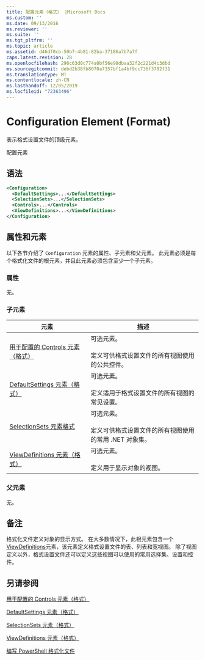 ```yaml
---
title: 配置元素（格式） |Microsoft Docs
ms.custom: ''
ms.date: 09/13/2016
ms.reviewer: ''
ms.suite: ''
ms.tgt_pltfrm: ''
ms.topic: article
ms.assetid: d46df0cb-50b7-4b81-82ba-37186a7b7a7f
caps.latest.revision: 28
ms.openlocfilehash: 296c63d0c774a0bf56e90dbaa32f2c221d4c3dbd
ms.sourcegitcommit: debd2b38fb8070a7357bf1a4bf9cc736f3702f31
ms.translationtype: MT
ms.contentlocale: zh-CN
ms.lasthandoff: 12/05/2019
ms.locfileid: "72363496"
---
```

# <a name="configuration-element-format"></a>Configuration Element (Format)

表示格式设置文件的顶级元素。

配置元素

## <a name="syntax"></a>语法

```xml
<Configuration>
  <DefaultSettings>...</DefaultSettings>
  <SelectionSets>...</SelectionSets>
  <Controls>...</Controls>
  <ViewDefinitions>...</ViewDefinitions>
</Configuration>

```

## <a name="attributes-and-elements"></a>属性和元素

以下各节介绍了 `Configuration` 元素的属性、子元素和父元素。 此元素必须是每个格式化文件的根元素，并且此元素必须包含至少一个子元素。

### <a name="attributes"></a>属性

无。

### <a name="child-elements"></a>子元素

|元素|描述|
|-------------|-----------------|
|[用于配置的 Controls 元素（格式）](./controls-element-for-configuration-format.md)|可选元素。<br /><br /> 定义可供格式设置文件的所有视图使用的公共控件。|
|[DefaultSettings 元素（格式）](./defaultsettings-element-format.md)|可选元素。<br /><br /> 定义适用于格式设置文件的所有视图的常见设置。|
|[SelectionSets 元素格式](./selectionsets-element-format.md)|可选元素。<br /><br /> 定义可供格式设置文件的所有视图使用的常用 .NET 对象集。|
|[ViewDefinitions 元素（格式）](./viewdefinitions-element-format.md)|可选元素。<br /><br /> 定义用于显示对象的视图。|

### <a name="parent-elements"></a>父元素

无。

## <a name="remarks"></a>备注

格式化文件定义对象的显示方式。 在大多数情况下，此根元素包含一个[ViewDefinitions](./viewdefinitions-element-format.md)元素，该元素定义格式设置文件的表、列表和宽视图。 除了视图定义以外，格式设置文件还可以定义这些视图可以使用的常用选择集、设置和控件。

## <a name="see-also"></a>另请参阅

[用于配置的 Controls 元素（格式）](./controls-element-for-configuration-format.md)

[DefaultSettings 元素（格式）](./defaultsettings-element-format.md)

[SelectionSets 元素（格式）](./selectionsets-element-format.md)

[ViewDefinitions 元素（格式）](./viewdefinitions-element-format.md)

[编写 PowerShell 格式化文件](./writing-a-powershell-formatting-file.md)
